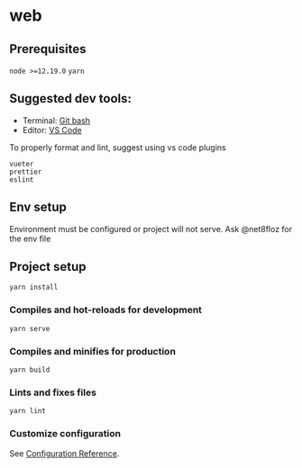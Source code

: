 # web

## Prerequisites 

`node >=12.19.0`
`yarn`

## Suggested dev tools:
- Terminal: [Git bash](https://git-scm.com/downloads)
- Editor: [VS Code](https://code.visualstudio.com/)

To properly format and lint, suggest using vs code plugins
```
vueter
prettier
eslint
```

## Env setup
Environment must be configured or project will not serve. Ask @net8floz for the env file

## Project setup
```
yarn install
```

### Compiles and hot-reloads for development
```
yarn serve
```

### Compiles and minifies for production
```
yarn build
```

### Lints and fixes files
```
yarn lint
```

### Customize configuration
See [Configuration Reference](https://cli.vuejs.org/config/).
